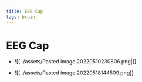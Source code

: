 ```yaml
---
title: EEG Cap
tags: brain
---
```


# EEG Cap
- ![[../assets/Pasted image 20220510230806.png|]]

- ![[../assets/Pasted image 20220518144509.png]]
















